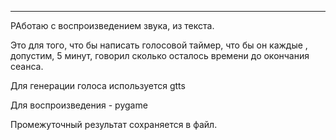 ***
РАботаю с воспроизведением звука, из текста.

Это для того, что бы написать голосовой таймер, что бы он каждые , допустим, 5 минут, говорил сколько осталось времени до окончания сеанса.

Для генерации голоса используется gtts

Для воспроизведения - pygame

Промежуточный результат сохраняется в файл.